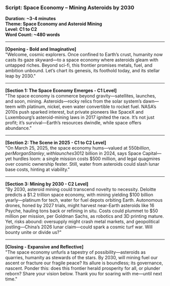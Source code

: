 ### Script: Space Economy – Mining Asteroids by 2030  
**Duration: ~3-4 minutes**  
**Theme: Space Economy and Asteroid Mining**  
**Level: C1 to C2**  
**Word Count: ~480 words**  

---

**[Opening - Bold and Imaginative]**  
"Welcome, cosmic explorers. Once confined to Earth’s crust, humanity now casts its gaze skyward—to a space economy where asteroids gleam with untapped riches. Beyond sci-fi, this frontier promises metals, fuel, and ambition unbound. Let’s chart its genesis, its foothold today, and its stellar leap by 2030."

---

**[Section 1: The Space Economy Emerges - C1 Level]**  
"The space economy is commerce beyond gravity—satellites, launches, and soon, mining. Asteroids—rocky relics from the solar system’s dawn—teem with platinum, nickel, even water convertible to rocket fuel. NASA’s 2010s push sparked interest, but private pioneers like SpaceX and Luxembourg’s asteroid-mining laws in 2017 ignited the race. It’s not just profit; it’s survival—Earth’s resources dwindle, while space offers abundance."

---

**[Section 2: The Scene in 2025 - C1 to C2 Level]**  
"On March 25, 2025, the space economy hums—valued at $550 billion, per Morgan Stanley, with launches 30% cheaper than 2020, thanks to reusable rockets. Asteroid mining edges closer: NASA’s Psyche mission, launched 2023, nears its metal-rich target, while AstroForge’s 2024 micro-satellite tests refining in orbit. Investment flows—$12 billion in 2024, says Space Capital—yet hurdles loom: a single mission costs $500 million, and legal quagmires over cosmic ownership fester. Still, water from asteroids could slash lunar base costs, hinting at viability."

---

**[Section 3: Mining by 2030 - C2 Level]**  
"By 2030, asteroid mining could transcend novelty to necessity. Deloitte predicts a $1.2 trillion space economy, with mining yielding $100 billion yearly—platinum for tech, water for fuel depots orbiting Earth. Autonomous drones, honed by 2027 trials, might harvest near-Earth asteroids like 16 Psyche, hauling tons back or refining in situ. Costs could plummet to $50 million per mission, per Goldman Sachs, as robotics and 3D printing mature. Yet, risks abound: oversupply might crash metal markets, and geopolitical jostling—China’s 2026 lunar claim—could spark a cosmic turf war. Will bounty unite or divide us?"

---

**[Closing - Expansive and Reflective]**  
"The space economy unfurls a tapestry of possibility—asteroids as quarries, humanity as stewards of the stars. By 2030, will mining fuel our ascent or fracture our fragile peace? Its allure is boundless; its governance, nascent. Ponder this: does this frontier herald prosperity for all, or plunder reborn? Share your vision below. Thank you for soaring with me—until next time."

